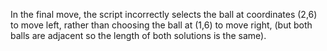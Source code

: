 
In the final move, the script incorrectly selects the ball at coordinates (2,6) to move left, rather than choosing the ball at (1,6) to move right, (but both balls are adjacent so the length of both solutions is the same).
